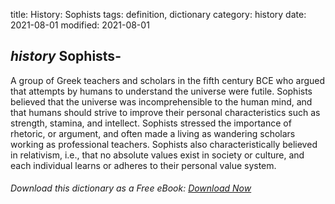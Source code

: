 title: History: Sophists
tags: definition, dictionary
category: history
date: 2021-08-01
modified: 2021-08-01

## _history_ Sophists-
A group of Greek teachers and scholars in the fifth
century BCE who argued that attempts by humans to understand the
universe were futile. Sophists believed that the universe was
incomprehensible to the human mind, and that humans should strive to
improve their personal characteristics such as strength, stamina, and
intellect. Sophists stressed the importance of rhetoric, or
argument, and often made a living as wandering scholars
working as professional teachers. Sophists also characteristically
believed in relativism, i.e., that no absolute values exist in society
or culture, and each individual learns or adheres to their personal
value system.


###### Download *this* dictionary as a Free eBook: [Download Now]({static}static/SerfHistoryDictionary.pdf)

